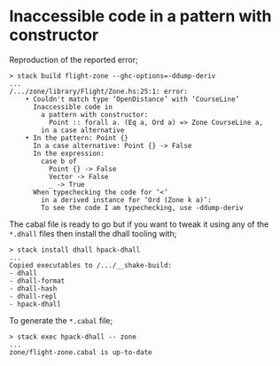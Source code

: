 # Inaccessible code in a pattern with constructor

Reproduction of the reported error;

```
> stack build flight-zone --ghc-options=-ddump-deriv
...
/.../zone/library/Flight/Zone.hs:25:1: error:
    • Couldn't match type ‘OpenDistance’ with ‘CourseLine’
      Inaccessible code in
        a pattern with constructor:
          Point :: forall a. (Eq a, Ord a) => Zone CourseLine a,
        in a case alternative
    • In the pattern: Point {}
      In a case alternative: Point {} -> False
      In the expression:
        case b of
          Point {} -> False
          Vector -> False
          _ -> True
      When typechecking the code for ‘<’
        in a derived instance for ‘Ord (Zone k a)’:
        To see the code I am typechecking, use -ddump-deriv
```

The cabal file is ready to go but if you want to tweak it using any of the
`*.dhall` files then install the dhall tooling with;

```
> stack install dhall hpack-dhall
...
Copied executables to /.../__shake-build:
- dhall
- dhall-format
- dhall-hash
- dhall-repl
- hpack-dhall
```

To generate the `*.cabal` file;

```
> stack exec hpack-dhall -- zone
...
zone/flight-zone.cabal is up-to-date
```
